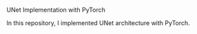 UNet Implementation with PyTorch

In this repository, I implemented UNet architecture with PyTorch.
